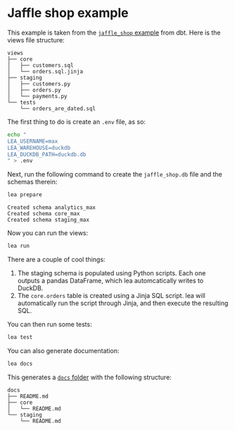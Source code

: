 # Jaffle shop example

This example is taken from the [`jaffle_shop` example](https://github.com/dbt-labs/jaffle_shop/) from dbt. Here is the views file structure:

```
views
├── core
│   ├── customers.sql
│   └── orders.sql.jinja
├── staging
│   ├── customers.py
│   ├── orders.py
│   └── payments.py
└── tests
    └── orders_are_dated.sql
```

The first thing to do is create an `.env` file, as so:

```sh
echo "
LEA_USERNAME=max
LEA_WAREHOUSE=duckdb
LEA_DUCKDB_PATH=duckdb.db
" > .env
```

Next, run the following command to create the `jaffle_shop.db` file and the schemas therein:

```sh
lea prepare
```

```
Created schema analytics_max
Created schema core_max
Created schema staging_max
```

Now you can run the views:

```sh
lea run
```

There are a couple of cool things:

1. The staging schema is populated using Python scripts. Each one outputs a pandas DataFrame, which lea automcatically writes to DuckDB.
2. The `core.orders` table is created using a Jinja SQL script. lea will automatically run the script through Jinja, and then execute the resulting SQL.

You can then run some tests:

```sh
lea test
```

You can also generate documentation:

```sh
lea docs
```

This generates a [`docs` folder](docs) with the following structure:

```
docs
├── README.md
├── core
│   └── README.md
└── staging
    └── README.md
```
